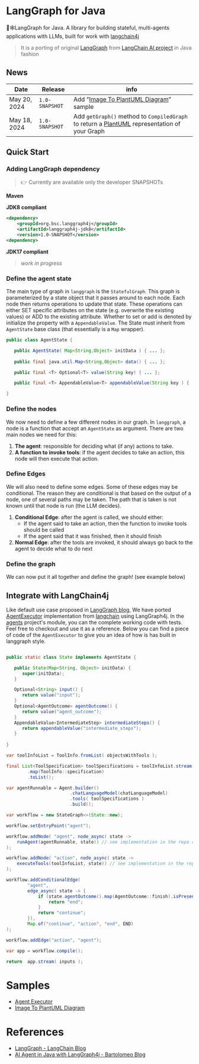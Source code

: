 
# LangGraph for Java

🦜🕸️LangGraph for Java. A library for building stateful, multi-agents applications with LLMs, built for work with [langchain4j]
> It is a porting of original [LangGraph] from [LangChain AI project][langchain.ai] in Java fashion


## News

| Date | Release | info
| --- | --- | ---
| May 20, 2024 | `1.0-SNAPSHOT` | Add "[Image To PlantUML Diagram](agents-jdk8/README.md#generate-plantuml-diagram-from-image)" sample
| May 18, 2024 | `1.0-SNAPSHOT` | Add `getGraph()` method to `CompiledGraph` to return a [PlantUML] representation of your Graph


## Quick Start 

### Adding LangGraph dependency 

> 👉 Currently are available only the developer SNAPSHOTs

**Maven**

**JDK8 compliant**
```xml
<dependency>
    <groupId>org.bsc.langgraph4j</groupId>
    <artifactId>langgraph4j-jdk8</artifactId>
    <version>1.0-SNAPSHOT</version>
<dependency>
```

**JDK17 compliant**
> _work in progress_


### Define the agent state

The main type of graph in `langgraph` is the `StatefulGraph`. This graph is parameterized by a state object that it passes around to each node. 
Each node then returns operations to update that state. These operations can either SET specific attributes on the state (e.g. overwrite the existing values) or ADD to the existing attribute. 
Whether to set or add is denoted by initialize the property with a `AppendableValue`. The State must inherit from `AgentState` base class (that essentially is a `Map` wrapper).

```java
public class AgentState {

   public AgentState( Map<String,Object> initData ) { ... };
   
   public final java.util.Map<String,Object> data() { ... };

   public final <T> Optional<T> value(String key) { ... };

   public final <T> AppendableValue<T> appendableValue(String key ) { ... };

}
```

### Define the nodes

We now need to define a few different nodes in our graph. In `langgraph`, a node is a function that accept an `AgentState` as argument. There are two main nodes we need for this:

1. **The agent**: responsible for deciding what (if any) actions to take.
1. **A function to invoke tools**: if the agent decides to take an action, this node will then execute that action.

### Define Edges

We will also need to define some edges. Some of these edges may be conditional. The reason they are conditional is that based on the output of a node, one of several paths may be taken. The path that is taken is not known until that node is run (the LLM decides).

1. **Conditional Edge**: after the agent is called, we should either:
    * If the agent said to take an action, then the function to invoke tools should be called
    * If the agent said that it was finished, then it should finish
1. **Normal Edge**: after the tools are invoked, it should always go back to the agent to decide what to do next

### Define the graph

We can now put it all together and define the graph! (see example below)

## Integrate with LangChain4j

Like default use case proposed in [LangGraph blog][langgraph.blog], We have ported [AgentExecutor] implementation from [langchain] using LangGraph4j. In the [agents](agents) project's module, you can the complete working code with tests. Feel free to checkout and use it as a reference.
Below you can find a piece of code of the `AgentExecutor` to give you an idea of how is has built in langgraph style.


```java

public static class State implements AgentState {

   public State(Map<String, Object> initData) {
      super(initData);
   }

   Optional<String> input() {
      return value("input");
   }
   Optional<AgentOutcome> agentOutcome() {
      return value("agent_outcome");
   }
   AppendableValue<IntermediateStep> intermediateSteps() {
      return appendableValue("intermediate_steps");
   }
   
}

var toolInfoList = ToolInfo.fromList( objectsWithTools );

final List<ToolSpecification> toolSpecifications = toolInfoList.stream()
        .map(ToolInfo::specification)
        .toList();

var agentRunnable = Agent.builder()
                        .chatLanguageModel(chatLanguageModel)
                        .tools( toolSpecifications )
                        .build();

var workflow = new StateGraph<>(State::new);

workflow.setEntryPoint("agent");

workflow.addNode( "agent", node_async( state ->
    runAgent(agentRunnable, state)) // see implementation in the repo code
);

workflow.addNode( "action", node_async( state ->
    executeTools(toolInfoList, state)) // see implementation in the repo code
);

workflow.addConditionalEdge(
        "agent",
        edge_async( state -> {
            if (state.agentOutcome().map(AgentOutcome::finish).isPresent()) {
                return "end";
            }
            return "continue";
        }),
        Map.of("continue", "action", "end", END)
);

workflow.addEdge("action", "agent");

var app = workflow.compile();

return  app.stream( inputs );

```

# Samples

* [Agent Executor](agents-jdk8/README.md#agent-executor)
* [Image To PlantUML Diagram](agents-jdk8/README.md#generate-plantuml-diagram-from-image)

# References

* [LangGraph - LangChain Blog][langgraph.blog]
* [AI Agent in Java with LangGraph4j - Bartolomeo Blog][article01]

[article01]: https://bsorrentino.github.io/bsorrentino/ai/2024/05/20/langgraph-for-java.html
[langgraph.blog]: https://blog.langchain.dev/langgraph/
[langchain4j]: https://github.com/langchain4j/langchain4j
[langchain.ai]: https://github.com/langchain-ai
[langchain]: https://github.com/langchain-ai/langchain/
[langgraph]: https://github.com/langchain-ai/langgraph
[langchain.agents]: https://python.langchain.com/docs/modules/agents/
[AgentExecutor]: https://github.com/langchain-ai/langchain/blob/master/libs/langchain/langchain/agents/agent.py
[PlantUML]: https://plantuml.com

